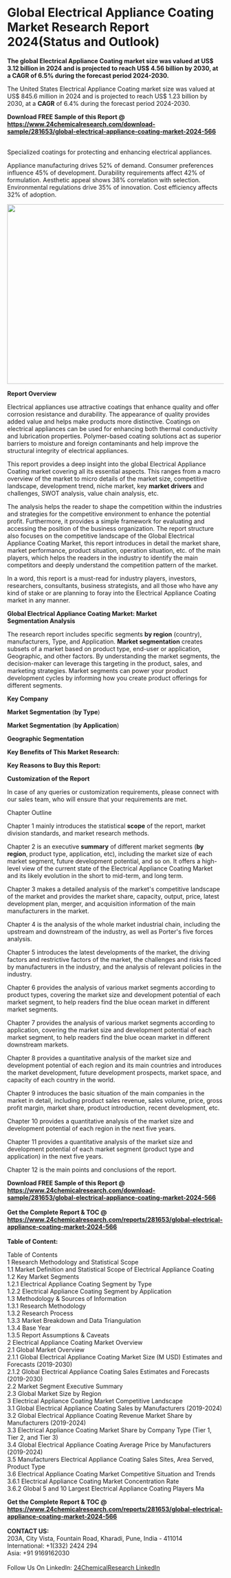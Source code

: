 <h1>Global Electrical Appliance Coating Market Research Report 2024(Status and Outlook)</h1><p><strong>The global Electrical Appliance Coating market size was valued at US$ 3.12 billion in 2024 and is projected to reach US$ 4.56 billion by 2030, at a CAGR of 6.5% during the forecast period 2024-2030.</strong></p><p>
</p><p>The United States Electrical Appliance Coating market size was valued at US$ 845.6 million in 2024 and is projected to reach US$ 1.23 billion by 2030, at a <strong>CAGR</strong> of 6.4% during the forecast period 2024-2030.</p><div><b>Download FREE Sample of this Report @ 
            <a href="https://www.24chemicalresearch.com/download-sample/281653/global-electrical-appliance-coating-market-2024-566">
            https://www.24chemicalresearch.com/download-sample/281653/global-electrical-appliance-coating-market-2024-566</a></b></div><br><p>
</p><p>Specialized coatings for protecting and enhancing electrical appliances.</p><p>
</p><p>Appliance manufacturing drives 52% of demand. Consumer preferences influence 45% of development. Durability requirements affect 42% of formulation. Aesthetic appeal shows 38% correlation with selection. Environmental regulations drive 35% of innovation. Cost efficiency affects 32% of adoption.</p><p>
</p><p><img alt="" src="https://24chemicalresearch.com/assets/report-images/GlobalElectricalApplianceCoatingMarket.png" style="height:418px; width:731px"></p><p>
</p><p><strong>Report Overview</strong></p><p>
</p><p></p><p>
</p><p>Electrical appliances use attractive coatings that enhance quality and offer corrosion resistance and durability. The appearance of quality provides added value and helps make products more distinctive. Coatings on electrical appliances can be used for enhancing both thermal conductivity and lubrication properties. Polymer-based coating solutions act as superior barriers to moisture and foreign contaminants and help improve the structural integrity of electrical appliances.</p><p>
</p><p>This report provides a deep insight into the global Electrical Appliance Coating market covering all its essential aspects. This ranges from a macro overview of the market to micro details of the market size, competitive landscape, development trend, niche market, key <strong>market drivers</strong> and challenges, SWOT analysis, value chain analysis, etc.</p><p>
</p><p>The analysis helps the reader to shape the competition within the industries and strategies for the competitive environment to enhance the potential profit. Furthermore, it provides a simple framework for evaluating and accessing the position of the business organization. The report structure also focuses on the competitive landscape of the Global Electrical Appliance Coating Market, this report introduces in detail the market share, market performance, product situation, operation situation, etc. of the main players, which helps the readers in the industry to identify the main competitors and deeply understand the competition pattern of the market.</p><p>
</p><p>In a word, this report is a must-read for industry players, investors, researchers, consultants, business strategists, and all those who have any kind of stake or are planning to foray into the Electrical Appliance Coating market in any manner.</p><p>
</p><p><strong>Global Electrical Appliance Coating Market: Market Segmentation Analysis</strong></p><p>
</p><p>The research report includes specific segments <strong>by region</strong> (country), manufacturers, Type, and Application. <strong>Market segmentation</strong> creates subsets of a market based on product type, end-user or application, Geographic, and other factors. By understanding the market segments, the decision-maker can leverage this targeting in the product, sales, and marketing strategies. Market segments can power your product development cycles by informing how you create product offerings for different segments.</p><p>
</p><p><strong>Key Company</strong></p><p>
</p><p>
</p><p><strong>Market Segmentation</strong> (<strong>by Type</strong>)</p><p>
</p><p>
</p><p><strong>Market Segmentation</strong> (<strong>by Application</strong>)</p><p>
</p><p>
</p><p><strong>Geographic Segmentation</strong></p><p>
</p><p>
</p><p><strong>Key Benefits of This Market Research:</strong></p><p>
</p><p>
</p><p><strong>Key Reasons to Buy this Report:</strong></p><p>
</p><p>
</p><p><strong>Customization of the Report</strong></p><p>
</p><p>In case of any queries or customization requirements, please connect with our sales team, who will ensure that your requirements are met.</p><p>
</p><p>Chapter Outline</p><p>
</p><p>Chapter 1 mainly introduces the statistical <strong>scope</strong> of the report, market division standards, and market research methods.</p><p>
</p><p>Chapter 2 is an executive <strong>summary</strong> of different market segments (<strong>by region</strong>, product type, application, etc), including the market size of each market segment, future development potential, and so on. It offers a high-level view of the current state of the Electrical Appliance Coating Market and its likely evolution in the short to mid-term, and long term.</p><p>
</p><p>Chapter 3 makes a detailed analysis of the market's competitive landscape of the market and provides the market share, capacity, output, price, latest development plan, merger, and acquisition information of the main manufacturers in the market.</p><p>
</p><p>Chapter 4 is the analysis of the whole market industrial chain, including the upstream and downstream of the industry, as well as Porter's five forces analysis.</p><p>
</p><p>Chapter 5 introduces the latest developments of the market, the driving factors and restrictive factors of the market, the challenges and risks faced by manufacturers in the industry, and the analysis of relevant policies in the industry.</p><p>
</p><p>Chapter 6 provides the analysis of various market segments according to product types, covering the market size and development potential of each market segment, to help readers find the blue ocean market in different market segments.</p><p>
</p><p>Chapter 7 provides the analysis of various market segments according to application, covering the market size and development potential of each market segment, to help readers find the blue ocean market in different downstream markets.</p><p>
</p><p>Chapter 8 provides a quantitative analysis of the market size and development potential of each region and its main countries and introduces the market development, future development prospects, market space, and capacity of each country in the world.</p><p>
</p><p>Chapter 9 introduces the basic situation of the main companies in the market in detail, including product sales revenue, sales volume, price, gross profit margin, market share, product introduction, recent development, etc.</p><p>
</p><p>Chapter 10 provides a quantitative analysis of the market size and development potential of each region in the next five years.</p><p>
</p><p>Chapter 11 provides a quantitative analysis of the market size and development potential of each market segment (product type and application) in the next five years.</p><p>
</p><p>Chapter 12 is the main points and conclusions of the report.</p><p>

</p><div><b>Download FREE Sample of this Report @ 
            <a href="https://www.24chemicalresearch.com/download-sample/281653/global-electrical-appliance-coating-market-2024-566">
            https://www.24chemicalresearch.com/download-sample/281653/global-electrical-appliance-coating-market-2024-566</a></b></div><br><div><b>Get the Complete Report & TOC @ 
            <a href="https://www.24chemicalresearch.com/reports/281653/global-electrical-appliance-coating-market-2024-566">
            https://www.24chemicalresearch.com/reports/281653/global-electrical-appliance-coating-market-2024-566</a></b></div><br>
            <b>Table of Content:</b><p>Table of Contents<br />
 1 Research Methodology and Statistical Scope<br />
 1.1 Market Definition and Statistical Scope of Electrical Appliance Coating<br />
 1.2 Key Market Segments<br />
 1.2.1 Electrical Appliance Coating Segment by Type<br />
 1.2.2 Electrical Appliance Coating Segment by Application<br />
 1.3 Methodology & Sources of Information<br />
 1.3.1 Research Methodology<br />
 1.3.2 Research Process<br />
 1.3.3 Market Breakdown and Data Triangulation<br />
 1.3.4 Base Year<br />
 1.3.5 Report Assumptions & Caveats<br />
 2 Electrical Appliance Coating Market Overview<br />
 2.1 Global Market Overview<br />
 2.1.1 Global Electrical Appliance Coating Market Size (M USD) Estimates and Forecasts (2019-2030)<br />
 2.1.2 Global Electrical Appliance Coating Sales Estimates and Forecasts (2019-2030)<br />
 2.2 Market Segment Executive Summary<br />
 2.3 Global Market Size by Region<br />
 3 Electrical Appliance Coating Market Competitive Landscape<br />
 3.1 Global Electrical Appliance Coating Sales by Manufacturers (2019-2024)<br />
 3.2 Global Electrical Appliance Coating Revenue Market Share by Manufacturers (2019-2024)<br />
 3.3 Electrical Appliance Coating Market Share by Company Type (Tier 1, Tier 2, and Tier 3)<br />
 3.4 Global Electrical Appliance Coating Average Price by Manufacturers (2019-2024)<br />
 3.5 Manufacturers Electrical Appliance Coating Sales Sites, Area Served, Product Type<br />
 3.6 Electrical Appliance Coating Market Competitive Situation and Trends<br />
 3.6.1 Electrical Appliance Coating Market Concentration Rate<br />
 3.6.2 Global 5 and 10 Largest Electrical Appliance Coating Players Ma</p><div><b>Get the Complete Report & TOC @ 
            <a href="https://www.24chemicalresearch.com/reports/281653/global-electrical-appliance-coating-market-2024-566">
            https://www.24chemicalresearch.com/reports/281653/global-electrical-appliance-coating-market-2024-566</a></b></div><br><b>CONTACT US:</b><br>
            203A, City Vista, Fountain Road, Kharadi, Pune, India - 411014<br>
            International: +1(332) 2424 294<br>
            Asia: +91 9169162030 <br><br>
            Follow Us On LinkedIn: <a href="https://www.linkedin.com/company/24chemicalresearch/">24ChemicalResearch LinkedIn</a>
